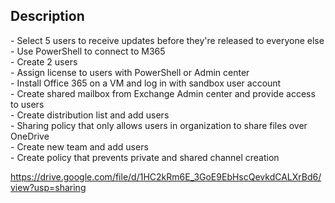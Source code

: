 <h2>Description</h2>
- Select 5 users to receive updates before they're released to everyone else<br>
- Use PowerShell to connect to M365<br>
- Create 2 users<br>
- Assign license to users with PowerShell or Admin center<br>
- Install Office 365 on a VM and log in with sandbox user account<br>
- Create shared mailbox from Exchange Admin center and provide access to users<br>
- Create distribution list and add users<br>
- Sharing policy that only allows users in organization to share files over OneDrive<br>
- Create new team and add users<br>
- Create policy that prevents private and shared channel creation<br>

https://drive.google.com/file/d/1HC2kRm6E_3GoE9EbHscQevkdCALXrBd6/view?usp=sharing
